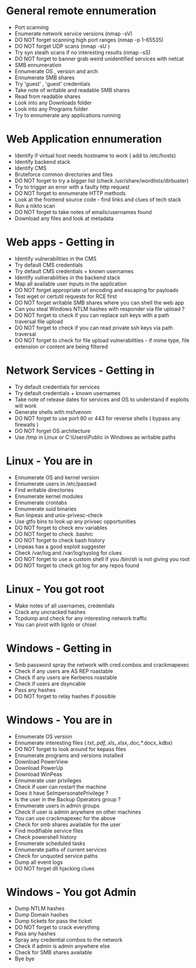 # General remote ennumeration 
- Port scanning 
- Enumerate network service versions (nmap -sV)
- DO NOT forget scanning high port ranges (nmap -p 1-65535)
- DO NOT forget UDP scans (nmap -sU )
- Try syn stealh scans if no interesting results (nmap -sS)
- DO NOT forget to banner grab weird unidentified services with netcat 
- SMB ennumeration
- Ennumerate OS , version and arch
- Ennumerate SMB shares
- Try 'guest' , 'guest' credentials 
- Take note of writable and readable SMB shares
- Read from readable shares 
- Look into any Downloads folder 
- Look into any Programs folder 
- Try to ennumerate any applications running 

# Web Application ennumeration
- Identify if virtual host needs hostname to work ( add to /etc/hosts)
- Identify backend stack
- Identify CMS 
- Bruteforce common directories and files
- DO NOT forget to try a bigger list (check /usr/share/wordlists/dirbuster)
- Try to trigger an error with a faulty http request
- DO NOT forget to ennumerate HTTP methods 
- Look at the frontend source code - find links and clues of tech stack
- Run a nikto scan 
- DO NOT forget to take notes of emails/usernames found 
- Download any files and look at metadata 


# Web apps - Getting in 
- Identify vulnerabilities in the CMS 
- Try default CMS credentials 
- Try default CMS credentials + known usernames 
- Identify vulnerabilities in the backend stack 
- Map all available user inputs in the application 
- DO NOT forget appropriate url encoding and escaping for payloads 
- Test wget or certutil requests for RCE first
- DO NOT forget writable SMB shares where you can shell the web app 
- Can you steal Windows NTLM hashes with responder via file upload ? 
- DO NOT forget to check if you can replace ssh keys with a path traversal file upload 
- DO NOT forget to check if you can read private ssh keys via path traversal 
- DO NOT forget to check for file upload vulnerabilities - if mime type, file extension or content are being filtered


# Network Services - Getting in 
- Try default credentials for services 
- Try default credentials + known usernames 
- Take note of release dates for services and OS to understand if exploits will work 
- Generate shells with msfvenom 
- DO NOT forget to use port 80 or 443 for reverse shells ( bypass any firewalls )
- DO NOT forget OS architecture 
- Use /tmp in Linux or C:\Users\Public in Windows as writable paths 

# Linux - You are in 
- Ennumerate OS and kernel version 
- Ennumerate users in /etc/passwd
- Find writable directories 
- Ennumerate kernel modules
- Ennumerate crontabs 
- Ennumerate suid binaries 
- Run linpeas and unix-privesc-check 
- Use gtfo bins to look up any privsec opportunities 
- DO NOT forget to check env variables 
- DO NOT forget to check .bashrc
- DO NOT forget to check bash history 
- Linpeas has a good exploit suggester 
- Check /var/log and /var/log/syslog for clues 
- DO NOT forget to use a custom shell if you /bin/sh is not giving you root
- DO NOT forget to check git log for any repos found 

# Linux - You got root 
- Make notes of all usernames, credentials 
- Crack any uncracked hashes 
- Tcpdump and check for any interesting network traffic 
- You can pivot with ligolo or chisel 


# Windows - Getting in 
- Smb password spray the network with cred combos and crackmapexec 
- Check if any users are AS REP roastable 
- Check if any users are Kerberos roastable 
- Check if users are dsyncable 
- Pass any hashes 
- DO NOT forget to relay hashes if possible


# Windows - You are in
- Ennumerate OS version
- Ennumerate interesting files (.txt,*.pdf,*.xls,*.xlsx,*.doc,*.docx,.kdbx) 
- DO NOT forget to look around for kepass files 
- Ennumerate programs and versions installed 
- Download PowerView 
- Download PowerUp
- Download WinPeas
- Ennumerate user privileges 
- Check if user can restart the machine 
- Does it have SeImpersonatePrivilege ?
- Is the user in the Backup Operators group ?
- Ennumerate users in admin groups 
- Check if user is admin anywhere on other machines
- You can use crackmapexec for the above
- Check for smb shares available for the user 
- Find modifiable service files 
- Check powershell history
- Ennumerate scheduled tasks
- Ennumerate paths of current services
- Check for unquoted service paths
- Dump all event logs 
- DO NOT forget dll hjacking clues 

# Windows - You got Admin 
- Dump NTLM hashes 
- Dump Domain hashes 
- Dump tickets for pass the ticket 
- DO NOT forget to crack everything  
- Pass any hashes 
- Spray any credential combos to the network 
- Check if admin is admin anywhere else  
- Check for SMB shares available
- Bye bye
